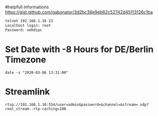 #helpfull informations
https://gist.github.com/gabonator/3d2bc36e9eb62c52742d45113126c1ba

```bash
telnet 192.168.1.10 23
Localhost login: root
Password: xmhdipc
```
# Set Date with -8 Hours for DE/Berlin Timezone
```
date -s "2020-03-06 13:31:00"
```

# Streamlink
```
rtsp://192.168.1.10:554/user=admin&password=&channel=&stream=.sdp?real_stream--rtp-caching=100
```